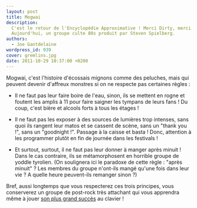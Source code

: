 ```yaml
---
layout: post
title: Mogwai
description:
  C'est le retour de l'Encyclopédie Approximative ! Merci Dirty, merci TMC !
  Aujourd'hui, un groupe culte 80s produit par Steven Spielberg.
authors:
  - Joe Gantdelaine
wordpress_id: 939
cover: gremlins.jpg
date: 2011-10-29 10:37:00 +0200
---
```


Mogwai, c'est l'histoire d'écossais mignons comme des peluches, mais qui peuvent
devenir d'affreux monstres si on ne respecte pas certaines règles :

- Il ne faut pas leur faire boire de l'eau, sinon, ils se mettent en rogne et
  foutent les amplis à 11 pour faire saigner les tympans de leurs fans ! Du
  coup, c'est bière et alcools forts à tous les étages !

- Il ne faut pas les exposer à des sources de lumières trop intenses, sans quoi
  ils rangent leur matos et se cassent de scène, sans un "thank you !", sans un
  "goodnight !". Passage à la caisse et basta ! Donc, attention à les programmer
  plutôt en fin de journée dans les festivals !

- Et surtout, surtout, il ne faut pas leur donner à manger après minuit ! Dans
  le cas contraire, ils se métamorphosent en horrible groupe de yoddle tyrolien.
  (On soulignera ici le paradoxe de cette règle : "après minuit" ? Les membres
  du groupe n'ont-ils mangé qu'une fois dans leur vie ? A quelle heure
  peuvent-ils remanger sinon ?)

Bref, aussi longtemps que vous respecterez ces trois principes, vous conserverez
un groupe de post-rock très attachant qui vous apprendra même à jouer
[son plus grand succès](http://www.youtube.com/watch?v=euhUfZGddwk) au clavier !
